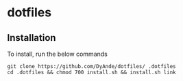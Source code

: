 # dotfiles

## Installation
To install, run the below commands

```
git clone https://github.com/DyAnde/dotfiles/ .dotfiles
cd .dotfiles && chmod 700 install.sh && install.sh link
```
